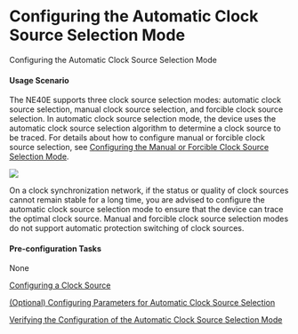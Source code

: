 Configuring the Automatic Clock Source Selection Mode
=====================================================

Configuring the Automatic Clock Source Selection Mode

#### Usage Scenario

The NE40E supports three clock source selection modes: automatic clock source selection, manual clock source selection, and forcible clock source selection. In automatic clock source selection mode, the device uses the automatic clock source selection algorithm to determine a clock source to be traced. For details about how to configure manual or forcible clock source selection, see [Configuring the Manual or Forcible Clock Source Selection Mode](dc_ne_clock_cfg_5010.html).

![](../../../../public_sys-resources/note_3.0-en-us.png) 

On a clock synchronization network, if the status or quality of clock sources cannot remain stable for a long time, you are advised to configure the automatic clock source selection mode to ensure that the device can trace the optimal clock source. Manual and forcible clock source selection modes do not support automatic protection switching of clock sources.



#### Pre-configuration Tasks

None


[Configuring a Clock Source](../../../../software/nev8r10_vrpv8r16/user/ne/dc_ne_clock_cfg_5006.html)



[(Optional) Configuring Parameters for Automatic Clock Source Selection](../../../../software/nev8r10_vrpv8r16/user/ne/dc_ne_clock_cfg_5007.html)



[Verifying the Configuration of the Automatic Clock Source Selection Mode](../../../../software/nev8r10_vrpv8r16/user/ne/dc_ne_clock_cfg_5009.html)